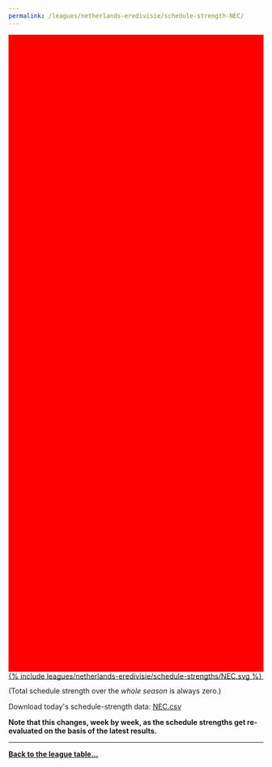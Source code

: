 ```yaml
---
permalink: /leagues/netherlands-eredivisie/schedule-strength-NEC/
---
```


<style>
.svg-wrap {
    background-color:red;
    height:0;
    padding-top:250%; /* 350px/550px */
    position: relative;
}

svg {
    background-color: white;
    height: 100%;
    display:block;
    width: 100%;
    position: absolute;
    top:0;
    left:0;
}
</style>


<div class="svg-wrap">
{% include leagues/netherlands-eredivisie/schedule-strengths/NEC.svg %}
</div>

-----

(Total schedule strength over the *whole season* is always zero.)


Download today's schedule-strength data: [NEC.csv](/assets/leagues/netherlands-eredivisie/2025/schedule-strengths/NEC.csv)

**Note that this changes, week by week, as the schedule strengths get re-evaluated on the
basis of the latest results.**

-----

[**Back to the league table...**](/leagues/netherlands-eredivisie)


